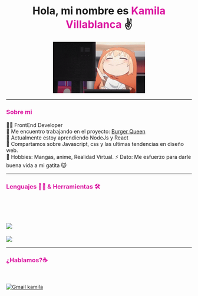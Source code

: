 <h1 align="center"> Hola, mi nombre es <span style="color: rgb(219, 22, 160)">Kamila Villablanca</span> ✌ </h2>
<!--  
<p align="center"> Me encanta la tecnología y el autoaprendizaje</p> -->
<p align="center">
    <img style="width: 250px;" src="himouto.gif" alt="imagen tecleando">
</p>
<hr>
<h3 style="color: rgb(219, 22, 160)"> Sobre mi </h3>
👩‍💻 FrontEnd Developer <br>
🤖 Me encuentro trabajando en el proyecto: <a href="https://github.com/kamivillabla/SCL019-burger-queen">Burger Queen</a>   <br>
🌱 Actualmente estoy aprendiendo NodeJs y React <br>
💬 Compartamos sobre Javascript, css y las ultimas tendencias en diseño web. <br>
🎲 Hobbies: Mangas, anime, Realidad Virtual. 
⚡ Dato: Me esfuerzo para darle buena vida a mi gatita 🐱

<hr>
<h3 style="color: rgb(219, 22, 160)">Lenguajes 👨‍💻 & Herramientas 🛠</h3>

<p align="left"> 
    
<img src="https://img.shields.io/badge/JavaScript-323330?style=for-the-badge&logo=javascript&logoColor=F7DF1E" alt="">
<img src="https://img.shields.io/badge/Node.js-339933?style=for-the-badge&logo=nodedotjs&logoColor=white" alt="">
<img src="https://img.shields.io/badge/Wordpress-21759B?style=for-the-badge&logo=wordpress&logoColor=white" alt="">
 <img src="https://img.shields.io/badge/CSS3-1572B6?style=for-the-badge&logo=css3&logoColor=white" alt="">
<img src="https://img.shields.io/badge/HTML5-E34F26?style=for-the-badge&logo=html5&logoColor=white" alt="">
<img src="https://img.shields.io/badge/Sass-CC6699?style=for-the-badge&logo=sass&logoColor=white" alt="">
<img src="https://img.shields.io/badge/Bootstrap-563D7C?style=for-the-badge&logo=bootstrap&logoColor=white" alt="">
<img src="https://img.shields.io/badge/GitHub-100000?style=for-the-badge&logo=github&logoColor=white" alt="">
<img src="https://img.shields.io/badge/Slack-4A154B?style=for-the-badge&logo=slack&logoColor=white" alt="">
<img src="https://img.shields.io/badge/Figma-F24E1E?style=for-the-badge&logo=figma&logoColor=white" alt="">
<img src="https://img.shields.io/badge/firebase-ffca28?style=for-the-badge&logo=firebase&logoColor=black" alt="">
    
 </p>

<br>
<br>

<a href="https://github.com/anuraghazra/github-readme-stats">
    <img align="center" src="https://github-readme-stats.vercel.app/api?username=kamivillabla&show_icons=true&theme=jolly" />
</a>

<br>
<br>

<a href="https://github.com/anuraghazra/github-readme-stats">
    <img align="center" src="https://github-readme-stats.vercel.app/api/top-langs/?username=kamivillabla&theme=jolly" />
</a>

<hr>
<h3 style="color: rgb(219, 22, 160)">¿Hablamos?☕️</h3> 

<a href="https://www.linkedin.com/in/kamila-villablanca" target="_blank"> <img src="https://img.shields.io/badge/LinkedIn-0077B5?style=for-the-badge&logo=linkedin&logoColor=white" alt=""></a>

<a href="mailto:kamiavillablanca.b@gmail.com" target="_blank"><img src="https://img.shields.io/badge/Gmail-D14836?style=for-the-badge&logo=gmail&logoColor=white" alt="Gmail kamila"></a>

 

